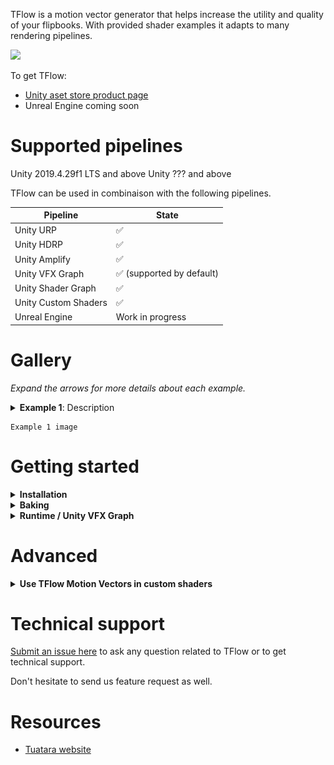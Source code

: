 TFlow is a motion vector generator that helps increase the utility and quality of your flipbooks. With provided shader examples it adapts to many rendering pipelines.

![](https://i.imgur.com/3512Xj9.gif)

To get TFlow: 
- [Unity aset store product page](missing_link)
- Unreal Engine coming soon

# Supported pipelines

Unity 2019.4.29f1 LTS and above
Unity ??? and above

TFlow can be used in combinaison with the following pipelines.

| Pipeline            | State |
|-------              |-------|
| Unity URP           |  ✅  |
| Unity HDRP          |  ✅  |
| Unity Amplify       |  ✅  |
| Unity VFX Graph     |  ✅  (supported by default) |
| Unity Shader Graph  |  ✅   |
| Unity Custom Shaders  |  ✅   |
| Unreal Engine       |  Work in progress  |

# Gallery

*Expand the arrows for more details about each example.*

<details>
  <summary><strong>Example 1</strong>: Description</summary>
  Example details
</details>

```
Example 1 image
```

# Getting started

<details>
  <summary><strong>Installation</strong></summary>

- Download TFlow package for [Unity](missing_link)
- Import the package in a Unity project
- The tool can be opened from `Window > Tuatara > TFlow`
</details>
<details>
<summary><strong>Baking</strong></summary>

- Open the tool `Window > Tuatara > TFlow`
- Drop your flipbook in and fill in the size
- Check *Loop* if your sequence is supposed to loop

> 💡 The column and row count will be filled automatically if the size is included in the file name like "*COLUMSxROWS*".

![baking_01](img/unity_baking_01.jpg)

- Press *Bake* and *Save As*.

For more informations, check the *Advanced* chapter.
</details>
<details>
  <summary><strong>Runtime / Unity VFX Graph</strong></summary>
  Explain here 
</details>

# Advanced

<details>
  <summary><strong>Use TFlow Motion Vectors in custom shaders</strong></summary>
  WIP
</details>

# Technical support

[Submit an issue here](https://github.com/Tuatara-VFX/TFlow/issues) to ask any question related to TFlow or to get technical support. 

Don't hesitate to send us feature request as well.

# Resources

- [Tuatara website](https://tuataragames.com/)
